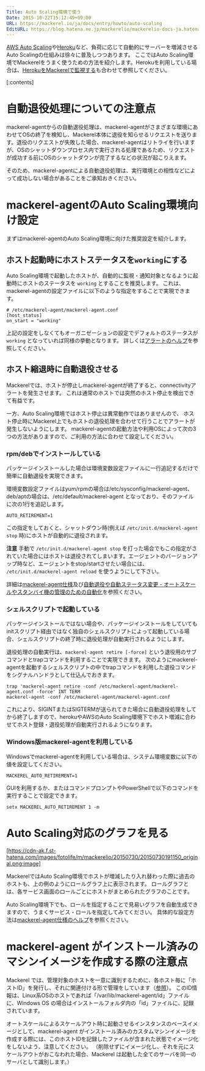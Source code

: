```yaml
---
Title: Auto Scaling環境で使う
Date: 2015-10-22T15:12:49+09:00
URL: https://mackerel.io/ja/docs/entry/howto/auto-scaling
EditURL: https://blog.hatena.ne.jp/mackerelio/mackerelio-docs-ja.hatenablog.mackerel.io/atom/entry/6653458415125235326
---
```


[AWS Auto Scaling](https://aws.amazon.com/jp/autoscaling/)や[Heroku](https://www.heroku.com/)など、負荷に応じて自動的にサーバーを増減させるAuto Scalingの仕組みは徐々に普及しつつあります。
ここではAuto Scaling環境でMackerelをうまく使うための方法を紹介します。Herokuを利用している場合は、[HerokuをMackerelで監視する](https://mackerel.io/ja/docs/entry/advanced/monitoring-heroku)も合わせて参照してください。

[:contents]

# 自動退役処理についての注意点

mackerel-agentからの自動退役処理は、mackerel-agentがさまざまな環境にあわせてOSの終了を検知し、Mackerel本体に退役を知らせるリクエストを送ります。退役のリクエストが失敗した場合、mackerel-agentはリトライを行いますが、OSのシャットダウンプロセス内で実行される処理であるため、リクエストが成功する前にOSのシャットダウンが完了するなどの状況が起こりえます。

そのため、mackerel-agentによる自動退役処理は、実行環境との相性などによって成功しない場合があることをご承知おきください。

# mackerel-agentのAuto Scaling環境向け設定

まずはmackerel-agentのAuto Scaling環境に向けた推奨設定を紹介します。

## ホスト起動時にホストステータスを`working`にする

Auto Scaling環境で起動したホストが、自動的に監視・通知対象となるように起動時にホストのステータスを `working` とすることを推奨します。
これは、mackerel-agentの設定ファイルに以下のような指定をすることで実現できます。

```
# /etc/mackerel-agent/mackerel-agent.conf
[host_status]
on_start = "working"
```

上記の設定をしなくてもオーガニゼーションの設定でデフォルトのステータスが `working` となっていれば同様の挙動となります。
詳しくは[アラートのヘルプ](https://mackerel.io/ja/docs/entry/howto/alerts)を参照してください。

## ホスト縮退時に自動退役させる

Mackerelでは、ホストが停止しmackerel-agentが終了すると、connectivityアラートを発生させます。
これは通常のホストでは突然のホスト停止を検出できて有益です。

一方、Auto Scaling環境ではホスト停止は異常動作ではありませんので、
ホスト停止時にMackerel上でもホストの退役処理を合わせて行うことでアラートが発生しないようにします。
mackerel-agentの起動方法や利用OSによって次の3つの方法がありますので、ご利用の方法に合わせて設定してください。

### rpm/debでインストールしている

パッケージインストールした場合は環境変数設定ファイルに一行追記するだけで簡単に自動退役を実現できます。

環境変数設定ファイルはyum/rpmの場合は/etc/sysconfig/mackerel-agent、deb/aptの場合は、/etc/default/mackerel-agent となっており、そのファイルに次の1行を追記します。

```
AUTO_RETIREMENT=1
```

この指定をしておくと、シャットダウン時(例えば `/etc/init.d/mackerel-agent stop` 時)にホストが自動的に退役されます。

**注意** 手動で `/etc/init.d/mackerel-agent stop` を打った場合でもこの指定がされていた場合にはホストは退役されてしまいます。エージェントのバージョンアップ時など、エージェントをstop/startさせたい場合には、 `/etc/init.d/mackerel-agent reload` を使うようにして下さい。

詳細は[mackerel-agent仕様](https://mackerel.io/ja/docs/entry/spec/agent)及び[自動退役や自動ステータス変更 - オートスケールやスタンバイ機の管理のための自動化](https://mackerel.io/ja/blog/entry/2015/07/31/105300)を参照ください。

### シェルスクリプトで起動している

パッケージインストールではない場合や、パッケージインストールをしていてもinitスクリプト経由ではなく独自のシェルスクリプトによって起動している場合、シェルスクリプトの終了時に退役処理が自動実行されるようにします。

退役処理の自動実行は、`mackerel-agent retire [-force]` という退役用のサブコマンドとtrapコマンドを利用することで実現できます。
次のようにmackerel-agentを起動するシェルスクリプトの中でtrapコマンドを利用した退役コマンドをシグナルハンドラとして仕込んでおきます。

```
trap 'mackerel-agent retire -conf /etc/mackerel-agent/mackerel-agent.conf -force' INT TERM
mackerel-agent -conf /etc/mackerel-agent/mackerel-agent.conf
```

これにより、SIGINTまたはSIGTERMが送られてきた場合に自動退役処理をしてから終了しますので、herokuやAWSのAuto Scaling環境下でホスト増減に合わせてホスト登録・退役処理が自動実行されるようになります。

### Windows版mackerel-agentを利用している

Windowsでmackerel-agentを利用している場合は、システム環境変数に以下の値を設定してください。

```
MACKEREL_AUTO_RETIREMENT=1
```

GUIを利用するか、またはコマンドプロンプトやPowerShellで以下のコマンドを実行することで設定できます。

```
setx MACKEREL_AUTO_RETIREMENT 1 -m
```

# Auto Scaling対応のグラフを見る

[https://cdn-ak.f.st-hatena.com/images/fotolife/m/mackerelio/20150730/20150730191150_original.png:image]

MackerelではAuto Scaling環境でホストが増減したり入れ替わった際に過去のホストも、上の例のようにロールグラフ上に表示されます。
ロールグラフとは、各サービス画面のロールごとにホストがまとめられたグラフのことです。

Auto Scaling環境下でも、ロールを指定することで見易いグラフを自動生成できますので、うまくサービス・ロールを指定してみてください。
具体的な設定方法は[mackerel-agent仕様のヘルプ](https://mackerel.io/ja/docs/entry/spec/agent#setting-services-and-roles)を参照ください。

# mackerel-agent がインストール済みのマシンイメージを作成する際の注意点

Mackerel では、管理対象のホストを一意に識別するために、各ホスト毎に「ホストID」を発行し、それに関連付ける形で管理をしています（[参照](https://mackerel.io/ja/docs/entry/spec/agent#faq)）。
このID情報は、Linux系OSのホストであれば「/var/lib/mackerel-agent/id」ファイルに、Windows OS の場合はインストールフォルダ内の「id」ファイルに、記録されています。

オートスケールによるスケールアウト時に起動させるインスタンスのベースイメージとして、mackerel-agent がインストール済みのカスタムマシンイメージを作成する際には、このホストIDを記録したファイルが含まれた状態でイメージ化をしないよう、注意してください。
（削除せずにイメージ化し、それを元にスケールアウトがおこなわれた場合、Mackerel は起動した全てのサーバを同一のサーバとして識別します。）
